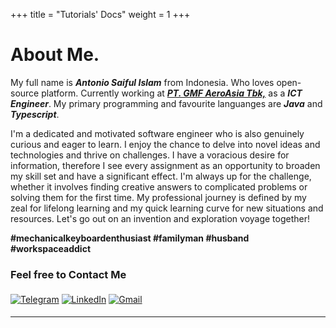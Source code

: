 +++
title = "Tutorials' Docs"
weight = 1
+++

<style>
  img {
    margin: 5px auto !important;
  }
</style>

# About Me.

<p>
  My full name is <strong><i>Antonio Saiful Islam</i></strong> from Indonesia. Who loves open-source platform. Currently working at <a href="https://gmf-aeroasia.co.id/"><strong><i>PT. GMF AeroAsia Tbk,</strong></i></a> as a <strong><i>ICT Engineer</i></strong>. My primary programming and favourite languanges are <strong><i>Java</i></strong> and <strong><i>Typescript</i></strong>.
</p>

<!-- Compose is a lean `Hugo` domentation theme, inspired by [forestry.io](https://forestry.io/docs/welcome/). -->
<p>
  I'm a dedicated and motivated software engineer who is also genuinely curious and eager to learn. I enjoy the chance to delve into novel ideas and technologies and thrive on challenges. I have a voracious desire for information, therefore I see every assignment as an opportunity to broaden my skill set and have a significant effect. I'm always up for the challenge, whether it involves finding creative answers to complicated problems or solving them for the first time. My professional journey is defined by my zeal for lifelong learning and my quick learning curve for new situations and resources. Let's go out on an invention and exploration voyage together!
</p>

**#mechanicalkeyboardenthusiast #familyman #husband #workspaceaddict**

### Feel free to Contact Me

[![Telegram](https://img.shields.io/badge/Telegram-2CA5E0?style=for-the-badge&logo=telegram&logoColor=white)](https://t.me/antoniosai)
[![LinkedIn](https://img.shields.io/badge/linkedin-%230077B5.svg?style=for-the-badge&logo=linkedin&logoColor=white)](https://www.linkedin.com/in/antoniosai/)
[![Gmail](https://img.shields.io/badge/Gmail-D14836?style=for-the-badge&logo=gmail&logoColor=white)](mailto:finallyantonio@gmail.com)

<hr/>
